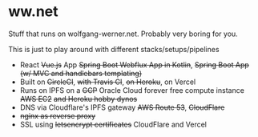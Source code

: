 # ww.net
Stuff that runs on wolfgang-werner.net.
Probably very boring for you.

This is just to play around with different stacks/setups/pipelines
* React ~~Vue.js~~ App ~~Spring Boot Webflux App in Kotlin~~, ~~Spring Boot App (w/ MVC and handlebars templating)~~
* Built on ~~CircleCI~~, ~~with Travis CI~~, ~~on Heroku~~, on Vercel
* Runs on IPFS on a ~~GCP~~ Oracle Cloud forever free compute instance ~~AWS EC2~~ ~~and Heroku hobby dynos~~
* DNS via Cloudflare's IPFS gateway ~~AWS Route 53~~, ~~CloudFlare~~
* ~~nginx as reverse proxy~~
* SSL using ~~letsencrypt certificates~~ CloudFlare and Vercel
